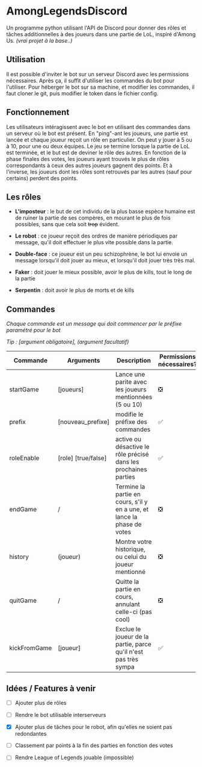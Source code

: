 # AmongLegendsDiscord

Un programme python utilisant l'API de Discord pour donner des rôles et tâches additionnelles à des joueurs 
dans une partie de LoL, inspiré d'Among Us. *(vrai projet à la base..)*

## Utilisation

Il est possible d'inviter le bot sur un serveur Discord avec les permissions nécessaires. Après ça, il suffit d'utiliser les commandes du bot pour l'utiliser.
Pour héberger le bot sur sa machine, et modifier les commandes, il faut cloner le git, puis modifier le token dans le fichier config.

## Fonctionnement

Les utilisateurs intéragissent avec le bot en utilisant des commandes dans un serveur où le bot est présent. En "ping"-ant les joueurs, une partie est lancée et chaque joueur reçoit un rôle en particulier. On peut y jouer à 5 ou à 10, pour une ou deux équipes. Le jeu se termine lorsque la partie de LoL est terminée, et le but est de deviner le rôle des autres. En fonction de la phase finales des votes, les joueurs ayant trouvés le plus de rôles correspondants à ceux des autres joueurs gagnent des points. Et à l'inverse, les joueurs dont les rôles sont retrouvés par les autres (sauf pour certains) perdent des points.

## Les rôles

- **L'imposteur** : le but de cet individu de la plus basse espèce humaine est de ruiner la partie de ses compères, en mourant le plus de fois possibles, sans que cela soit ~~trop~~ évident. 

- **Le robot** : ce joueur reçoit des ordres de manière périodiques par message, qu'il doit effectuer le plus vite possible dans la partie.

- **Double-face** : ce joueur est un peu schizophrène, le bot lui envoie un message lorsqu'il doit jouer au mieux, et lorsqu'il doit jouer très très mal. 

- **Faker** : doit jouer le mieux possible, avoir le plus de kills, tout le long de la partie

- **Serpentin** : doit avoir le plus de morts et de kills

## Commandes
*Chaque commande est un message qui doit commencer par le préfixe paramétré pour le bot*

*Tip : [argument obligatoire], (argument facultatif)*

Commande | Arguments | Description | Permissions nécessaires?
--- | --- | --- | ---
startGame | [joueurs] | Lance une parite avec les joueurs mentionnées (5 ou 10)| ❎
prefix | [nouveau_prefixe] | modifie le préfixe des commandes | ✅
roleEnable | [role] [true/false] | active ou désactive le rôle précisé dans les prochaines parties | ✅
endGame | / | Termine la partie en cours, s'il y en a une, et lance la phase de votes | ❎
history | (joueur) | Montre votre historique, ou celui du joueur mentionné | ❎
quitGame | / | Quitte la partie en cours, annulant celle-ci (pas cool) | ❎
kickFromGame | [joueur] | Exclue le joueur de la partie, parce qu'il n'est pas très sympa | ✅

## Idées / Features à venir

- [ ] Ajouter plus de rôles
- [ ] Rendre le bot utilisable interserveurs
- [x] Ajouter plus de tâches pour le robot, afin qu'elles ne soient pas redondantes
- [ ] Classement par points à la fin des parties en fonction des votes
- [ ] Rendre League of Legends jouable (impossible)






